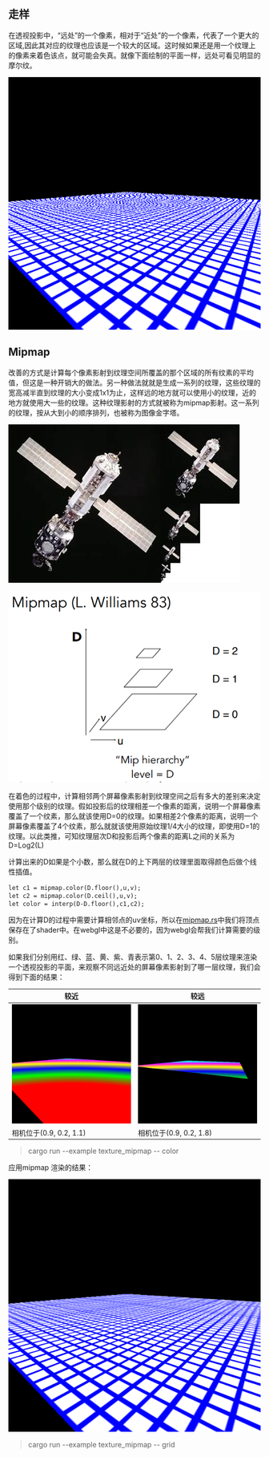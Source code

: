## 走样

在透视投影中，“远处”的一个像素，相对于“近处”的一个像素，代表了一个更大的区域,因此其对应的纹理也应该是一个较大的区域。这时候如果还是用一个纹理上的像素来着色该点，就可能会失真。就像下面绘制的平面一样，远处可看见明显的摩尔纹。

![](./aliasing.png)

## Mipmap

改善的方式是计算每个像素影射到纹理空间所覆盖的那个区域的所有纹素的平均值，但这是一种开销大的做法。另一种做法就就是生成一系列的纹理，这些纹理的宽高减半直到纹理的大小变成1x1为止，这样远的地方就可以使用小的纹理，近的地方就使用大一些的纹理。这种纹理影射的方式就被称为mipmap影射。这一系列的纹理，按从大到小的顺序排列，也被称为图像金字塔。

![](./mipmap.jpeg)

![](./levels.png)

在着色的过程中，计算相邻两个屏幕像素影射到纹理空间之后有多大的差别来决定使用那个级别的纹理。假如投影后的纹理相差一个像素的距离，说明一个屏幕像素覆盖了一个纹素，那么就该使用D=0的纹理。如果相差2个像素的距离，说明一个屏幕像素覆盖了4个纹素，那么就就该使用原始纹理1/4大小的纹理，即使用D=1的纹理。以此类推，可知纹理层次D和投影后两个像素的距离L之间的关系为D=Log2(L)

计算出来的D如果是个小数，那么就在D的上下两层的纹理里面取得颜色后做个线性插值。

```
let c1 = mipmap.color(D.floor(),u,v);
let c2 = mipmap.color(D.ceil(),u,v);
let color = interp(D-D.floor(),c1,c2);
```

因为在计算D的过程中需要计算相邻点的uv坐标，所以在[mipmap.rs](./mipmap.rs)中我们将顶点保存在了shader中。在webgl中这是不必要的，因为webgl会帮我们计算需要的级别。

如果我们分别用红、绿、蓝、黄、紫、青表示第0、1、2、3、4、5层纹理来渲染一个透视投影的平面，来观察不同远近处的屏幕像素影射到了哪一层纹理，我们会得到下面的结果：

|较近|较远|
|-|-|
![](./mipmap-colored.png)|![](./mipmap-colored1.png)|
|相机位于(0.9, 0.2, 1.1)|相机位于(0.9, 0.2, 1.8)|

>cargo run --example texture_mipmap -- color

应用mipmap 渲染的结果：

![](./mipmap.png)

>cargo run --example texture_mipmap -- grid




